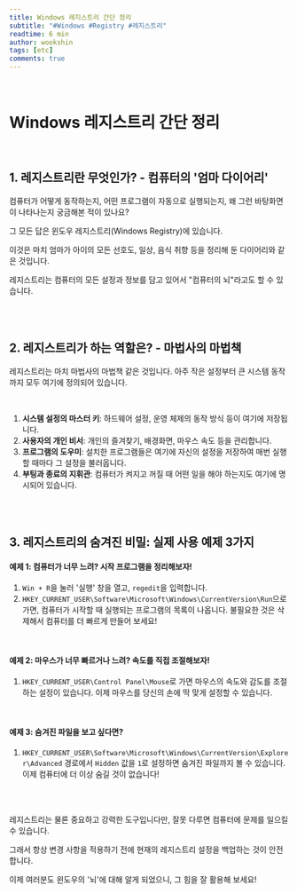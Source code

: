 ```yaml
---
title: Windows 레지스트리 간단 정리
subtitle: "#Windows #Registry #레지스트리"
readtime: 6 min
author: wookshin
tags: [etc]
comments: true
---
```


<br/>

# Windows 레지스트리 간단 정리

<br/>

## 1. 레지스트리란 무엇인가? - 컴퓨터의 '엄마 다이어리'

컴퓨터가 어떻게 동작하는지, 어떤 프로그램이 자동으로 실행되는지, 왜 그런 바탕화면이 나타나는지 궁금해본 적이 있나요? 

그 모든 답은 윈도우 레지스트리(Windows Registry)에 있습니다. 

이것은 마치 엄마가 아이의 모든 선호도, 일상, 음식 취향 등을 정리해 둔 다이어리와 같은 것입니다. 

레지스트리는 컴퓨터의 모든 설정과 정보를 담고 있어서 "컴퓨터의 뇌"라고도 할 수 있습니다.

<br/><br/>

## 2. 레지스트리가 하는 역할은? - 마법사의 마법책

레지스트리는 마치 마법사의 마법책 같은 것입니다. 아주 작은 설정부터 큰 시스템 동작까지 모두 여기에 정의되어 있습니다. 

<br/>

1. **시스템 설정의 마스터 키**: 하드웨어 설정, 운영 체제의 동작 방식 등이 여기에 저장됩니다.
2. **사용자의 개인 비서**: 개인의 즐겨찾기, 배경화면, 마우스 속도 등을 관리합니다.
3. **프로그램의 도우미**: 설치한 프로그램들은 여기에 자신의 설정을 저장하여 매번 실행할 때마다 그 설정을 불러옵니다.
4. **부팅과 종료의 지휘관**: 컴퓨터가 켜지고 꺼질 때 어떤 일을 해야 하는지도 여기에 명시되어 있습니다.

<br/><br/>

## 3. 레지스트리의 숨겨진 비밀: 실제 사용 예제 3가지

#### 예제 1: 컴퓨터가 너무 느려? 시작 프로그램을 정리해보자!

1. `Win + R`을 눌러 '실행' 창을 열고, `regedit`을 입력합니다.
2. `HKEY_CURRENT_USER\Software\Microsoft\Windows\CurrentVersion\Run`으로 가면, 컴퓨터가 시작할 때 실행되는 프로그램의 목록이 나옵니다. 불필요한 것은 삭제해서 컴퓨터를 더 빠르게 만들어 보세요!

<br/>

#### 예제 2: 마우스가 너무 빠르거나 느려? 속도를 직접 조절해보자!

1. `HKEY_CURRENT_USER\Control Panel\Mouse`로 가면 마우스의 속도와 감도를 조절하는 설정이 있습니다. 이제 마우스를 당신의 손에 딱 맞게 설정할 수 있습니다.

<br/>

#### 예제 3: 숨겨진 파일을 보고 싶다면?

1. `HKEY_CURRENT_USER\Software\Microsoft\Windows\CurrentVersion\Explorer\Advanced` 경로에서 `Hidden` 값을 `1`로 설정하면 숨겨진 파일까지 볼 수 있습니다. 이제 컴퓨터에 더 이상 숨길 것이 없습니다!

<br/><br/>

레지스트리는 물론 중요하고 강력한 도구입니다만, 잘못 다루면 컴퓨터에 문제를 일으킬 수 있습니다. 

그래서 항상 변경 사항을 적용하기 전에 현재의 레지스트리 설정을 백업하는 것이 안전합니다. 

이제 여러분도 윈도우의 '뇌'에 대해 알게 되었으니, 그 힘을 잘 활용해 보세요!

<br/><br/><br/><br/><br/>
